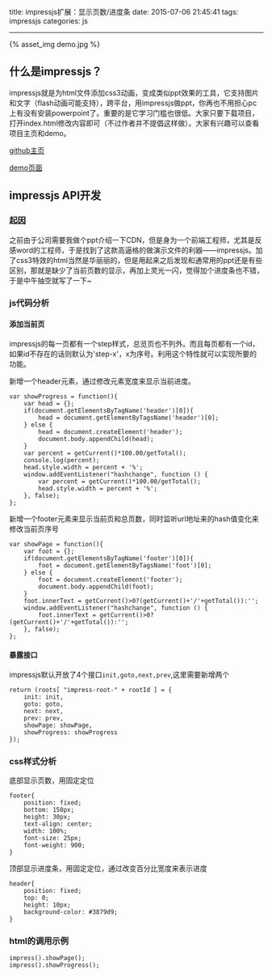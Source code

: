 title: impressjs扩展：显示页数/进度条
date: 2015-07-06 21:45:41
tags: impressjs
categories: js

---

{% asset_img demo.jpg %}

## 什么是impressjs？

impressjs就是为html文件添加css3动画，变成类似ppt效果的工具，它支持图片和文字（flash动画可能支持），跨平台，用impressjs做ppt，你再也不用担心pc上有没有安装powerpoint了。重要的是它学习门槛也很低。大家只要下载项目，打开index.html修改内容即可（不过作者并不提倡这样做）。大家有兴趣可以查看项目主页和demo。

[github主页](https://github.com/impress/impress.js)

[demo页面](http://bartaz.github.io/impress.js/)


## impressjs API开发

### 起因

之前由于公司需要我做个ppt介绍一下CDN，但是身为一个前端工程师，尤其是反感word的工程师，于是找到了这款高逼格的做演示文件的利器——impressjs。加了css3特效的html当然是华丽丽的，但是用起来之后发现和通常用的ppt还是有些区别，那就是缺少了当前页数的显示，再加上灵光一闪，觉得加个进度条也不错，于是中午抽空就写了一下~

### js代码分析

#### 添加当前页

impressjs的每一页都有一个step样式，总览页也不列外。而且每页都有一个id，如果id不存在的话则默认为'step-x'，x为序号。利用这个特性就可以实现所要的功能。

新增一个header元素，通过修改元素宽度来显示当前进度。
```
var showProgress = function(){
    var head = {};
    if(document.getElementsByTagName('header')[0]){
        head = document.getElementByTagsName('header')[0];
    } else {
        head = document.createElement('header');
        document.body.appendChild(head);
    }
    var percent = getCurrent()*100.00/getTotal();
    console.log(percent);
    head.style.width = percent + '%';
    window.addEventListener("hashchange", function () {
        var percent = getCurrent()*100.00/getTotal();
        head.style.width = percent + '%';
    }, false);
};
```
新增一个footer元素来显示当前页和总页数，同时监听url地址来的hash值变化来修改当前页序号
```
var showPage = function(){
    var foot = {};
    if(document.getElementsByTagName('footer')[0]){
        foot = document.getElementByTagsName('foot')[0];
    } else {
        foot = document.createElement('footer');
        document.body.appendChild(foot);
    }
    foot.innerText = getCurrent()>0?(getCurrent()+'/'+getTotal()):'';
    window.addEventListener("hashchange", function () {
        foot.innerText = getCurrent()>0?(getCurrent()+'/'+getTotal()):'';
    }, false);
};
```
#### 暴露接口
impressjs默认开放了4个接口```init,goto,next,prev```,这里需要新增两个
```
return (roots[ "impress-root-" + rootId ] = {
    init: init,
    goto: goto,
    next: next,
    prev: prev,
    showPage: showPage,
    showProgress: showProgress
});
```
### css样式分析
底部显示页数，用固定定位
```
footer{
    position: fixed;
    bottom: 150px;
    height: 30px;
    text-align: center;
    width: 100%;
    font-size: 25px;
    font-weight: 900;
}
```

顶部显示进度条，用固定定位，通过改变百分比宽度来表示进度
```
header{
    position: fixed;
    top: 0;
    height: 10px;
    background-color: #3879d9;
}
```

### html的调用示例
```
impress().showPage();
impress().showProgress();
```